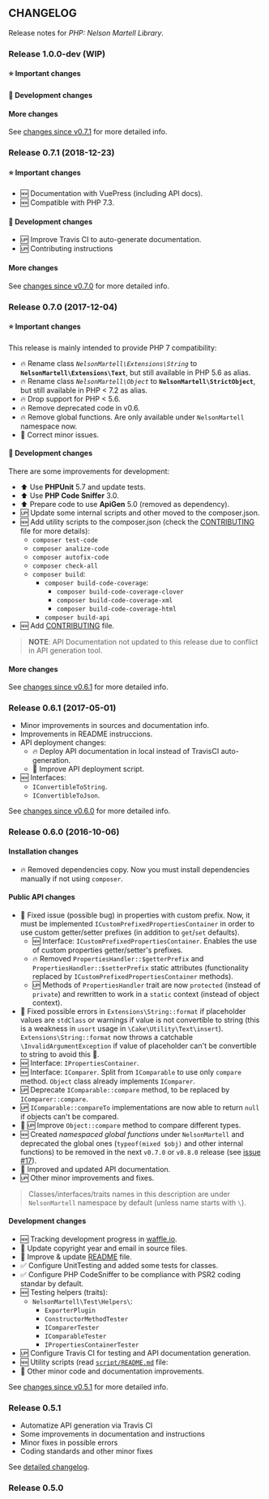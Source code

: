 ## CHANGELOG
Release notes for *PHP: Nelson Martell Library*.

### Release 1.0.0-dev (WIP)

#### :star: Important changes


#### :notebook: Development changes


#### More changes

See [changes since v0.7.1](https://github.com/nelson6e65/php_nml/compare/v0.7.1...master?w=1) for more detailed info.



### Release 0.7.1 (2018-12-23)

#### :star: Important changes

- :new: Documentation with VuePress (including API docs).
- :new: Compatible with PHP 7.3.

#### :notebook: Development changes

- :up: Improve Travis CI to auto-generate documentation.
- :up: Contributing instructions

#### More changes

See [changes since v0.7.0](https://github.com/nelson6e65/php_nml/compare/v0.7.0...v0.7.1?w=1) for more detailed info.



### Release 0.7.0 (2017-12-04)

#### :star: Important changes

This release is mainly intended to provide PHP 7 compatibility:

- :fire: Rename class _`NelsonMartell\Extensions\String`_ to **`NelsonMartell\Extensions\Text`**, but still available in PHP 5.6 as alias.
- :fire: Rename class _`NelsonMartell\Object`_ to **`NelsonMartell\StrictObject`**, but still available in PHP < 7.2 as alias.
- :fire: Drop support for PHP < 5.6.
- :fire: Remove deprecated code in v0.6.
- :fire: Remove global functions. Are only available under `NelsonMartell` namespace now.
- :bug: Correct minor issues.

#### :notebook: Development changes

There are some improvements for development:

- :arrow_up: Use **PHPUnit** 5.7 and update tests.
- :arrow_up: Use **PHP Code Sniffer** 3.0.
- :arrow_up: Prepare code to use **ApiGen** 5.0 (removed as dependency).
- :up: Update some internal scripts and other moved to the composer.json.
- :new: Add utility scripts to the composer.json (check the [CONTRIBUTING](CONTRIBUTING.md) file for more details):
  - `composer test-code`
  - `composer analize-code`
  - `composer autofix-code`
  - `composer check-all`
  - `composer build`:
    - `composer build-code-coverage`:
      - `composer build-code-coverage-clover`
      - `composer build-code-coverage-xml`
      - `composer build-code-coverage-html`
    - `composer build-api`
- :new: Add [CONTRIBUTING](CONTRIBUTING.md) file.

> **NOTE**: API Documentation not updated to this release due to conflict in API generation tool.

#### More changes

See [changes since v0.6.1](https://github.com/nelson6e65/php_nml/compare/v0.6.1...v0.7.0?w=1) for more detailed info.


### Release 0.6.1 (2017-05-01)

- Minor improvements in sources and documentation info.
- Improvements in README instruccions.
- API deployment changes:
  - :fire: Deploy API documentation in local instead of TravisCI auto-generation.
  - :memo: Improve API deployment script.
- :new: Interfaces:
  - `IConvertibleToString`.
  - `IConvertibleToJson`.

See [changes since v0.6.0](https://github.com/nelson6e65/php_nml/compare/v0.6.0...v0.6.1) for more detailed info.


### Release 0.6.0 (2016-10-06)

#### Installation changes
- :fire: Removed dependencies copy. Now you must install dependencies manually if not using `composer`.

#### Public API changes
- :bug: Fixed issue (possible bug) in properties with custom prefix. Now, it must be implemented ``ICustomPrefixedPropertiesContainer`` in order to use custom getter/setter prefixes (in addition to `get`/`set` defaults).
  - :new: Interface: ``ICustomPrefixedPropertiesContainer``. Enables the use of custom properties getter/setter's prefixes.
  - :fire: Removed ``PropertiesHandler::$getterPrefix`` and ``PropertiesHandler::$setterPrefix`` static attributes (functionality replaced by ``ICustomPrefixedPropertiesContainer`` methods).
  - :up: Methods of ``PropertiesHandler`` trait are now ``protected`` (instead of ``private``) and rewritten to work in a ``static`` context (instead of object context).
- :bug: Fixed possible errors in ``Extensions\String::format`` if placeholder values are ``stdClass`` or warnings if value is not convertible to string (this is a weakness in ``usort`` usage in ``\Cake\Utility\Text\insert``). ``Extensions\String::format`` now throws a catchable ``\InvalidArgumentException`` if value of placeholder can't be convertible to string to avoid this :bug:.
- :new: Interface: ``IPropertiesContainer``.
- :new: Interface: ``IComparer``. Split from ``IComparable`` to use only ``compare`` method. ``Object`` class already implements ``IComparer``.
- :up: Deprecate ``IComparable::compare`` method, to be replaced by ``IComparer::compare``.
- :up: ``IComparable::compareTo`` implementations are now able to return ``null`` if objects can't be compared.
- :bug: :up: Improve ``Object::compare`` method to compare different types.
- :new: Created *namespaced global functions* under `NelsonMartell` and deprecated the global ones (`typeof(mixed $obj)` and other internal functions) to be removed in the next ``v0.7.0`` or ``v0.8.0`` release (see [issue #17](https://github.com/nelson6e65/php_nml/issues/17)).
- :memo: Improved and updated API documentation.
- :up: Other minor improvements and fixes.

> Classes/interfaces/traits names in this description are under ``NelsonMartell`` namespace by default (unless name starts with ``\``).


#### Development changes
- :new: Tracking development progress in [waffle.io](http://waffle.io/nelson6e65/php_nml).
- :art: Update copyright year and email in source files.
- :memo: Improve & update [README](README.md) file.
- :white_check_mark: Configure UnitTesting and added some tests for classes.
- :white_check_mark: Configure PHP CodeSniffer to be compliance with PSR2 coding standar by default.
- :new: Testing helpers (traits):
  - ``NelsonMartell\Test\Helpers\``:
    - ``ExporterPlugin``
    - ``ConstructorMethodTester``
    - ``IComparerTester``
    - ``IComparableTester``
    - ``IPropertiesContainerTester``
- :up: Configure Travis CI for testing and API documentation generation.
- :new: Utility scripts (read [`script/README.md`](script/README.md) file:
- :art: Other minor code and documentation improvements.


See [changes since v0.5.1](https://github.com/nelson6e65/php_nml/compare/v0.5.1...v0.6.0) for more detailed info.



### Release 0.5.1
- Automatize API generation via Travis CI
- Some improvements in documentation and instructions
- Minor fixes in possible errors
- Coding standards and other minor fixes

See [detailed changelog](https://github.com/nelson6e65/php_nml/compare/v0.5.0...v0.5.1).

### Release 0.5.0
<!-- TODO -->
